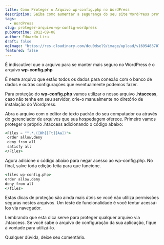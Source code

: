 ```yaml
---
title: Como Proteger o Arquivo wp-config.php no WordPress
description: Saiba como aumentar a segurança do seu site WordPress protegendo o arquivo wp-config.php usando o arquivo .htaccess. Este guia fornece instruções detalhadas para adicionar configurações ao .htaccess para negar o acesso não autorizado ao arquivo de configuração principal.
tags:
  - WordPress
slug: proteger-arquivo-wp-config-wordpress
pubDatetime: 2012-09-08
author: Eduardo Lira
draft: false
ogImage: "https://res.cloudinary.com/dcu0dsel9/image/upload/v1695483707/wp-config-seguranca_ui3qqn.png"
featured: false
---
```


É indiscutível que o arquivo para se manter mais seguro no WordPress é o arquivo **wp-config.php**

É neste arquivo que estão todos os dados para conexão com o banco de dados e outras configurações que eventualmente podemos fazer.

Para proteção do **wp-config.php** vamos utilizar o nosso arquivo **.htaccess**, caso não tenha em seu servidor, crie-o manualmente no diretório de instalação do Wordpress.

Abra o arquivo com o editor de texto padrão do seu computador ou através do gerenciador de arquivos que sua hospedagem oferece. Primeiro vamos proteger o próprio .htaccess adicionando o código abaixo:

```cmd
<Files ~ "^.*.([Hh][Tt][Aa])">
 order allow,deny
 deny from all
 satisfy all
</Files>
```

Agora adicione o código abaixo para negar acesso ao wp-config.php. No final, salve toda edição feita para que funcione.

```cmd
<files wp-config.php>
order allow,deny
deny from all
</files>
```

Estas dicas de proteção são ainda mais úteis se você não utiliza permissões seguras nestes arquivos. Um teste de funcionalidade é você tentar acessá-los via navegador.

Lembrando que esta dica serve para proteger qualquer arquivo via .htaccess. Se você sabe o arquivo de configuração da sua aplicação, fique à vontade para utilizá-lo.

Qualquer dúvida, deixe seu comentário.
